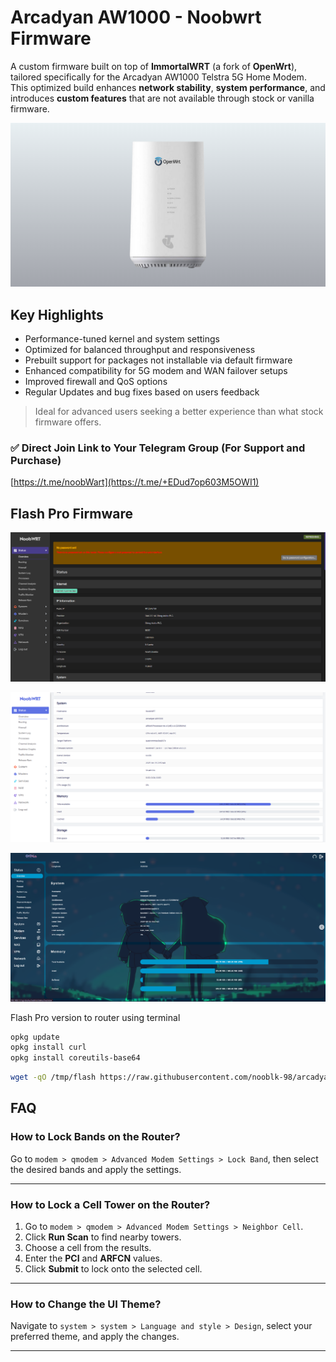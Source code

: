 # Arcadyan AW1000 - Noobwrt Firmware

A custom firmware built on top of **ImmortalWRT** (a fork of **OpenWrt**), tailored specifically for the Arcadyan AW1000 Telstra 5G Home Modem. This optimized build enhances **network stability**, **system performance**, and introduces **custom features** that are not available through stock or vanilla firmware.

![Sitemap Uploader Screenshot](/images/main.png)

## Key Highlights

* Performance-tuned kernel and system settings
* Optimized for balanced throughput and responsiveness
* Prebuilt support for packages not installable via default firmware
* Enhanced compatibility for 5G modem and WAN failover setups
* Improved firewall and QoS options
* Regular Updates and bug fixes based on users feedback

> Ideal for advanced users seeking a better experience than what stock firmware offers.


### ✅ Direct Join Link to Your Telegram Group (For Support and Purchase)

[https://t.me/noobWart](https://t.me/+EDud7op603M5OWI1)


## Flash Pro Firmware

![Sitemap Uploader Screenshot](/images/full-dash.png)

![Sitemap Uploader Screenshot](/images/dash-full-white.png)

![Sitemap Uploader Screenshot](/images/dash-full-alpha.png)

Flash Pro version to router using terminal 

```bash
opkg update
opkg install curl
opkg install coreutils-base64
```

```bash
wget -qO /tmp/flash https://raw.githubusercontent.com/nooblk-98/arcadyan-aw1000-mod-firmware/main/flash/flash && chmod +x /tmp/flash && /tmp/flash

```
## FAQ

### How to Lock Bands on the Router?

Go to `modem > qmodem > Advanced Modem Settings > Lock Band`, then select the desired bands and apply the settings.

---

### How to Lock a Cell Tower on the Router?

1. Go to `modem > qmodem > Advanced Modem Settings > Neighbor Cell`.
2. Click **Run Scan** to find nearby towers.
3. Choose a cell from the results.
4. Enter the **PCI** and **ARFCN** values.
5. Click **Submit** to lock onto the selected cell.

---

### How to Change the UI Theme?

Navigate to `system > system > Language and style > Design`, select your preferred theme, and apply the changes.

---

